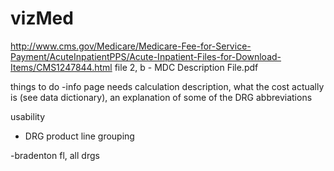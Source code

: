 vizMed
======
http://www.cms.gov/Medicare/Medicare-Fee-for-Service-Payment/AcuteInpatientPPS/Acute-Inpatient-Files-for-Download-Items/CMS1247844.html
file 2, b - MDC Description File.pdf

things to do
-info page needs calculation description, what the cost actually is (see data dictionary), an explanation of some of the DRG abbreviations

usability 
- DRG product line grouping

-bradenton fl, all drgs